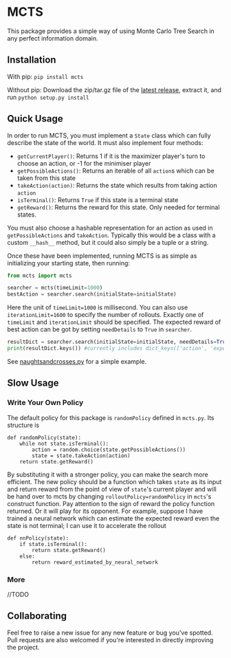 # MCTS

This package provides a simple way of using Monte Carlo Tree Search in any perfect information domain.

## Installation

With pip: `pip install mcts`

Without pip: Download the zip/tar.gz file of the [latest release](https://github.com/pbsinclair42/MCTS/releases), extract it, and run `python setup.py install`

## Quick Usage

In order to run MCTS, you must implement a `State` class which can fully describe the state of the world.  It must also implement four methods:

- `getCurrentPlayer()`: Returns 1 if it is the maximizer player's turn to choose an action, or -1 for the minimiser player
- `getPossibleActions()`: Returns an iterable of all `action`s which can be taken from this state
- `takeAction(action)`: Returns the state which results from taking action `action`
- `isTerminal()`: Returns `True` if this state is a terminal state
- `getReward()`: Returns the reward for this state.  Only needed for terminal states.

You must also choose a hashable representation for an action as used in `getPossibleActions` and `takeAction`.  Typically this would be a class with a custom `__hash__` method, but it could also simply be a tuple or a string.

Once these have been implemented, running MCTS is as simple as initializing your starting state, then running:

```python
from mcts import mcts

searcher = mcts(timeLimit=1000)
bestAction = searcher.search(initialState=initialState)
```
Here the unit of `timeLimit=1000` is millisecond. You can also use `iterationLimit=1600` to specify the number of rollouts. Exactly one of `timeLimit` and `iterationLimit` should be specified. The expected reward of best action can be got by setting `needDetails` to `True` in `searcher`.

```python
resultDict = searcher.search(initialState=initialState, needDetails=True)
print(resultDict.keys()) #currently includes dict_keys(['action', 'expectedReward'])
```

See [naughtsandcrosses.py](https://github.com/pbsinclair42/MCTS/blob/master/naughtsandcrosses.py) for a simple example.

## Slow Usage

### Write Your Own Policy

The default policy for this package is `randomPolicy` defined in `mcts.py`. Its structure is

```
def randomPolicy(state):
    while not state.isTerminal():
        action = random.choice(state.getPossibleActions())
        state = state.takeAction(action)
    return state.getReward()
```

By substituting it with a stronger policy, you can make the search more efficient. The new policy should be a function which takes `state` as its input and return reward from the point of view of `state`'s current player and will be hand over to mcts by changing `rolloutPolicy=randomPolicy` in `mcts`'s construct function. Pay attention to the sign of reward the policy function returned. Or it will play for its opponent. For example, suppose I have trained a neural network which can estimate the expected reward even the state is not terminal; I can use it to accelerate the rollout

```
def nnPolicy(state):
    if state.isTerminal():
        return state.getReward()
    else:
        return reward_estimated_by_neural_network
```

### More
//TODO

## Collaborating

Feel free to raise a new issue for any new feature or bug you've spotted. Pull requests are also welcomed if you're interested in directly improving the project.
